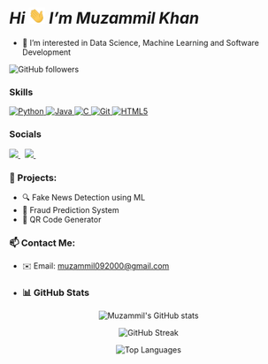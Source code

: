 # ***Hi <img src="https://raw.githubusercontent.com/ABSphreak/ABSphreak/master/gifs/Hi.gif" width="30px"> I’m Muzammil Khan***
- 👀 I’m interested in Data Science, Machine Learning and Software Development 

![GitHub followers](https://img.shields.io/github/followers/muzammil-55?label=Followers&style=for-the-badge)

### **Skills**
<p align="left">
  <a href="https://www.python.org/" target="_blank" rel="noreferrer">
    <img src="https://raw.githubusercontent.com/danielcranney/readme-generator/main/public/icons/skills/python-colored.svg" width="36" height="36" alt="Python" />
  </a>
  <a href="https://www.java.com/en/" target="_blank" rel="noreferrer">
    <img src="https://raw.githubusercontent.com/danielcranney/readme-generator/main/public/icons/skills/java-colored.svg" width="36" height="36" alt="Java" />
  </a>
  <a href="https://en.wikipedia.org/wiki/C_(programming_language)" target="_blank" rel="noreferrer">
    <img src="https://raw.githubusercontent.com/danielcranney/readme-generator/main/public/icons/skills/c-colored.svg" width="36" height="36" alt="C" />
  </a>
  <a href="https://git-scm.com/" target="_blank" rel="noreferrer">
    <img src="https://raw.githubusercontent.com/danielcranney/readme-generator/main/public/icons/skills/git-colored.svg" width="36" height="36" alt="Git" />
  </a>
  <a href="https://developer.mozilla.org/en-US/docs/Web/HTML" target="_blank" rel="noreferrer">
    <img src="https://raw.githubusercontent.com/danielcranney/readme-generator/main/public/icons/skills/html5-colored.svg" width="36" height="36" alt="HTML5" />
  </a>
</p>

### Socials
<p align="left">
  <a href="https://www.linkedin.com/in/muzammil55" target="_blank">
    <img src="https://cdn.jsdelivr.net/gh/devicons/devicon/icons/linkedin/linkedin-original.svg" height="40" />
  </a>&nbsp;
  <a href="https://github.com/muzammil-55" target="_blank">
    <img src="https://cdn.jsdelivr.net/gh/devicons/devicon/icons/github/github-original.svg" height="40" />
  </a>&nbsp;
</p>

### 🧠 Projects:
- 🔍 Fake News Detection using ML
- 🔐 Fraud Prediction System
- 📱 QR Code Generator

### 📫 Contact Me:
- ✉️ Email: muzammil092000@gmail.com

- ### 📊 GitHub Stats

<p align="center">
  <img src="https://github-readme-stats.vercel.app/api?username=muzammil-55&show_icons=true&theme=radical" alt="Muzammil's GitHub stats" />
</p>

<p align="center">
  <img src="https://github-readme-streak-stats.herokuapp.com/?user=muzammil-55&theme=radical" alt="GitHub Streak" />
</p>

<p align="center">
  <img src="https://github-readme-stats.vercel.app/api/top-langs/?username=muzammil-55&layout=compact&theme=radical" alt="Top Languages" />
</p>

